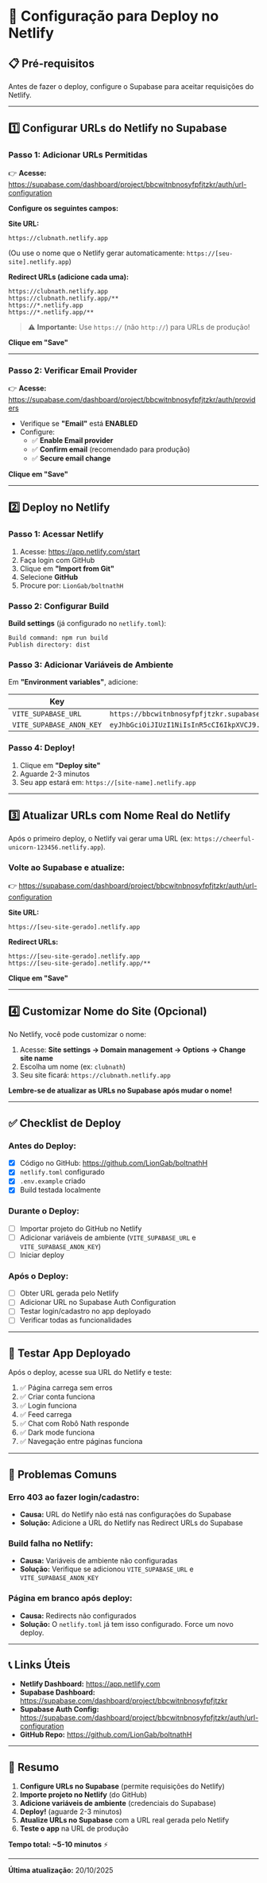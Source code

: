 # 🚀 Configuração para Deploy no Netlify

## 📋 Pré-requisitos

Antes de fazer o deploy, configure o Supabase para aceitar requisições do Netlify.

---

## 1️⃣ Configurar URLs do Netlify no Supabase

### **Passo 1: Adicionar URLs Permitidas**

👉 **Acesse:** https://supabase.com/dashboard/project/bbcwitnbnosyfpfjtzkr/auth/url-configuration

**Configure os seguintes campos:**

**Site URL:**
```
https://clubnath.netlify.app
```
(Ou use o nome que o Netlify gerar automaticamente: `https://[seu-site].netlify.app`)

**Redirect URLs (adicione cada uma):**
```
https://clubnath.netlify.app
https://clubnath.netlify.app/**
https://*.netlify.app
https://*.netlify.app/**
```

> ⚠️ **Importante:** Use `https://` (não `http://`) para URLs de produção!

**Clique em "Save"**

---

### **Passo 2: Verificar Email Provider**

👉 **Acesse:** https://supabase.com/dashboard/project/bbcwitnbnosyfpfjtzkr/auth/providers

- Verifique se **"Email"** está **ENABLED**
- Configure:
  - ✅ **Enable Email provider**
  - ✅ **Confirm email** (recomendado para produção)
  - ✅ **Secure email change**

**Clique em "Save"**

---

## 2️⃣ Deploy no Netlify

### **Passo 1: Acessar Netlify**

1. Acesse: https://app.netlify.com/start
2. Faça login com GitHub
3. Clique em **"Import from Git"**
4. Selecione **GitHub**
5. Procure por: `LionGab/boltnathH`

### **Passo 2: Configurar Build**

**Build settings** (já configurado no `netlify.toml`):
```
Build command: npm run build
Publish directory: dist
```

### **Passo 3: Adicionar Variáveis de Ambiente**

Em **"Environment variables"**, adicione:

| Key | Value |
|-----|-------|
| `VITE_SUPABASE_URL` | `https://bbcwitnbnosyfpfjtzkr.supabase.co` |
| `VITE_SUPABASE_ANON_KEY` | `eyJhbGciOiJIUzI1NiIsInR5cCI6IkpXVCJ9.eyJpc3MiOiJzdXBhYmFzZSIsInJlZiI6ImJiY3dpdG5ibm9zeWZwZmp0emtyIiwicm9sZSI6ImFub24iLCJpYXQiOjE3NjAyODI3NjgsImV4cCI6MjA3NTg1ODc2OH0.a9g_JqrWWnLli_PV0sPikz8KPAWiKY81mQ1hJAbNtCo` |

### **Passo 4: Deploy!**

1. Clique em **"Deploy site"**
2. Aguarde 2-3 minutos
3. Seu app estará em: `https://[site-name].netlify.app`

---

## 3️⃣ Atualizar URLs com Nome Real do Netlify

Após o primeiro deploy, o Netlify vai gerar uma URL (ex: `https://cheerful-unicorn-123456.netlify.app`).

### **Volte ao Supabase e atualize:**

👉 https://supabase.com/dashboard/project/bbcwitnbnosyfpfjtzkr/auth/url-configuration

**Site URL:**
```
https://[seu-site-gerado].netlify.app
```

**Redirect URLs:**
```
https://[seu-site-gerado].netlify.app
https://[seu-site-gerado].netlify.app/**
```

**Clique em "Save"**

---

## 4️⃣ Customizar Nome do Site (Opcional)

No Netlify, você pode customizar o nome:

1. Acesse: **Site settings → Domain management → Options → Change site name**
2. Escolha um nome (ex: `clubnath`)
3. Seu site ficará: `https://clubnath.netlify.app`

**Lembre-se de atualizar as URLs no Supabase após mudar o nome!**

---

## ✅ Checklist de Deploy

### Antes do Deploy:
- [x] Código no GitHub: https://github.com/LionGab/boltnathH
- [x] `netlify.toml` configurado
- [x] `.env.example` criado
- [x] Build testada localmente

### Durante o Deploy:
- [ ] Importar projeto do GitHub no Netlify
- [ ] Adicionar variáveis de ambiente (`VITE_SUPABASE_URL` e `VITE_SUPABASE_ANON_KEY`)
- [ ] Iniciar deploy

### Após o Deploy:
- [ ] Obter URL gerada pelo Netlify
- [ ] Adicionar URL no Supabase Auth Configuration
- [ ] Testar login/cadastro no app deployado
- [ ] Verificar todas as funcionalidades

---

## 🧪 Testar App Deployado

Após o deploy, acesse sua URL do Netlify e teste:

1. ✅ Página carrega sem erros
2. ✅ Criar conta funciona
3. ✅ Login funciona
4. ✅ Feed carrega
5. ✅ Chat com Robô Nath responde
6. ✅ Dark mode funciona
7. ✅ Navegação entre páginas funciona

---

## 🐛 Problemas Comuns

### Erro 403 ao fazer login/cadastro:
- **Causa:** URL do Netlify não está nas configurações do Supabase
- **Solução:** Adicione a URL do Netlify nas Redirect URLs do Supabase

### Build falha no Netlify:
- **Causa:** Variáveis de ambiente não configuradas
- **Solução:** Verifique se adicionou `VITE_SUPABASE_URL` e `VITE_SUPABASE_ANON_KEY`

### Página em branco após deploy:
- **Causa:** Redirects não configurados
- **Solução:** O `netlify.toml` já tem isso configurado. Force um novo deploy.

---

## 📞 Links Úteis

- **Netlify Dashboard:** https://app.netlify.com
- **Supabase Dashboard:** https://supabase.com/dashboard/project/bbcwitnbnosyfpfjtzkr
- **Supabase Auth Config:** https://supabase.com/dashboard/project/bbcwitnbnosyfpfjtzkr/auth/url-configuration
- **GitHub Repo:** https://github.com/LionGab/boltnathH

---

## 🎯 Resumo

1. **Configure URLs no Supabase** (permite requisições do Netlify)
2. **Importe projeto no Netlify** (do GitHub)
3. **Adicione variáveis de ambiente** (credenciais do Supabase)
4. **Deploy!** (aguarde 2-3 minutos)
5. **Atualize URLs no Supabase** com a URL real gerada pelo Netlify
6. **Teste o app** na URL de produção

**Tempo total: ~5-10 minutos** ⚡

---

**Última atualização:** 20/10/2025

